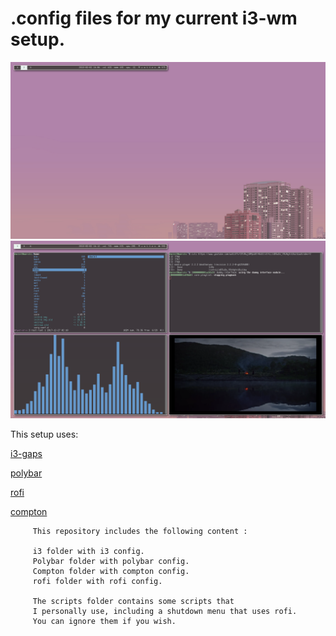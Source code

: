 # .config files for my current i3-wm setup.        
![Empty](screenshots/1.png?raw=true "Empty")
![Terminals](screenshots/2.png?raw=true "Terminals")
         
This setup uses: 

[i3-gaps](https://github.com/Airblader/i3)

[polybar](https://github.com/jaagr/polybar)

[rofi](https://github.com/DaveDavenport/rofi)

[compton](https://github.com/chjj/compton)

         This repository includes the following content :

         i3 folder with i3 config.
         Polybar folder with polybar config. 
         Compton folder with compton config.
         rofi folder with rofi config.
         
         The scripts folder contains some scripts that
         I personally use, including a shutdown menu that uses rofi.
         You can ignore them if you wish.
         
